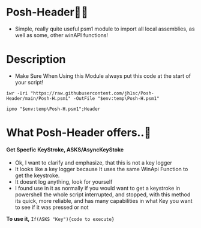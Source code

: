 # Posh-Header👨‍💻
- Simple, really quite useful psm1 module to import all local assemblies, as well as some, other winAPI functions!

# Description
 - Make Sure When Using this Module always put this code at the start of your script!
 
 `iwr -Uri "https://raw.githubusercontent.com/jh1sc/Posh-Header/main/Posh-H.psm1" -OutFile "$env:temp\Posh-H.psm1"`
 
 `ipmo "$env:temp\Posh-H.psm1";Header`

 
# What Posh-Header offers..💪

#### Get Specfic KeyStroke, ASKS/AsyncKeyStoke 
- Ok, I want to clarify and emphasize, that this is not a key logger
- It looks like a key logger because It uses the same WinApi Function to get the keystroke.
- It doesnt log anything, look for yourself
- I found use in it as normally if you would want to get a keystroke in powershell the whole script interrupted, and stopped, with this method its quick, more reliable, and has many capabilities in what Key you want to see if it was pressed or not

**To use it,** 
`If(ASKS "Key"){code to execute}`
